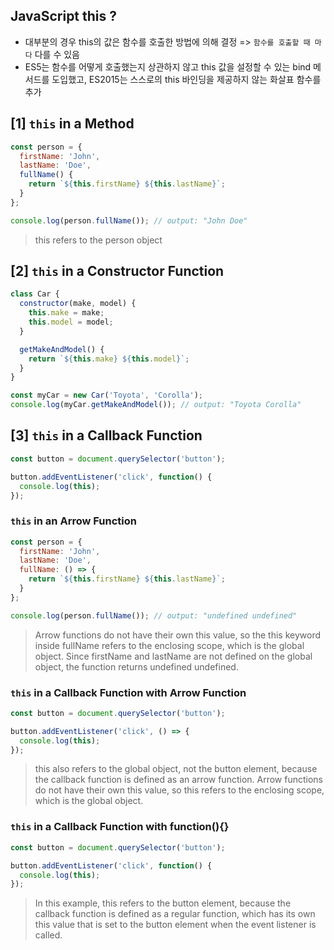 ## JavaScript this ?
- 대부분의 경우 this의 값은 함수를 호출한 방법에 의해 결정 => `함수를 호출할 때 마다` 다를 수 있음
- ES5는 함수를 어떻게 호출했는지 상관하지 않고 this 값을 설정할 수 있는 bind 메서드를 도입했고, ES2015는 스스로의 this 바인딩을 제공하지 않는 화살표 함수를 추가
## [1] `this` in a Method
```javascript
const person = {
  firstName: 'John',
  lastName: 'Doe',
  fullName() {
    return `${this.firstName} ${this.lastName}`;
  }
};

console.log(person.fullName()); // output: "John Doe"
```
> this refers to the person object

## [2] `this` in a Constructor Function
```javascript
class Car {
  constructor(make, model) {
    this.make = make;
    this.model = model;
  }

  getMakeAndModel() {
    return `${this.make} ${this.model}`;
  }
}

const myCar = new Car('Toyota', 'Corolla');
console.log(myCar.getMakeAndModel()); // output: "Toyota Corolla"
```

## [3] `this` in a Callback Function
```javascript
const button = document.querySelector('button');

button.addEventListener('click', function() {
  console.log(this);
});
```
### `this` in an Arrow Function
```javascript
const person = {
  firstName: 'John',
  lastName: 'Doe',
  fullName: () => {
    return `${this.firstName} ${this.lastName}`;
  }
};

console.log(person.fullName()); // output: "undefined undefined"
```
> Arrow functions do not have their own this value, so the this keyword inside fullName refers to the enclosing scope, which is the global object. Since firstName and lastName are not defined on the global object, the function returns undefined undefined.

### `this` in a Callback Function with Arrow Function
```javascript
const button = document.querySelector('button');

button.addEventListener('click', () => {
  console.log(this);
});

```
> this also refers to the global object, not the button element, because the callback function is defined as an arrow function. Arrow functions do not have their own this value, so this refers to the enclosing scope, which is the global object.

### `this` in a Callback Function with function(){}
```javascript
const button = document.querySelector('button');

button.addEventListener('click', function() {
  console.log(this);
});

```
> In this example, this refers to the button element, because the callback function is defined as a regular function, which has its own this value that is set to the button element when the event listener is called.